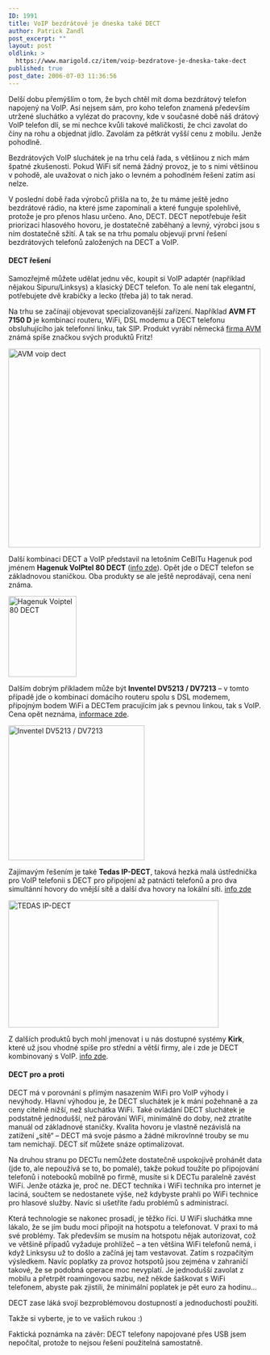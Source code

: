 ```yaml
---
ID: 1991
title: VoIP bezdrátově je dneska také DECT
author: Patrick Zandl
post_excerpt: ""
layout: post
oldlink: >
  https://www.marigold.cz/item/voip-bezdratove-je-dneska-take-dect
published: true
post_date: 2006-07-03 11:36:56
---
```

<p>Delší dobu přemýšlím o tom, že bych chtěl mít doma bezdrátový telefon napojený na VoIP. Asi nejsem sám, pro koho telefon znamená především utržené sluchátko a vylézat do pracovny, kde v současné době náš drátový VoIP telefon dlí, se mi nechce kvůli takové maličkosti, že chci zavolat do číny na rohu a objednat jídlo. Zavolám za pětkrát vyšší cenu z mobilu. Jenže pohodlně. </p>

<p>Bezdrátových VoIP sluchátek je na trhu celá řada, s většinou z nich mám špatné zkušenosti. Pokud WiFi síť nemá žádný provoz, je to s nimi většinou v pohodě, ale uvažovat o nich jako o levném a pohodlném řešení zatím asi nelze. </p>

<p>V poslední době řada výrobců přišla na to, že tu máme ještě jedno bezdrátové rádio, na které jsme zapomínali a které funguje spolehlivě, protože je pro přenos hlasu určeno. Ano, DECT. DECT nepotřebuje řešit priorizaci hlasového hovoru, je dostatečně zaběhaný a levný, výrobci jsou s ním dostatečně sžití. A tak se na trhu pomalu objevují první řešení bezdrátových telefonů založených na DECT a VoIP. </p>

<h4>DECT řešení</h4>
<p>Samozřejmě můžete udělat jednu věc, koupit si VoIP adaptér (například nějakou Sipuru/Linksys) a klasický DECT telefon.  To ale není tak elegantní, potřebujete dvě krabičky a lecko (třeba já) to tak nerad. </p>

<p>Na trhu se začínají objevovat specializovanější zařízení. Například <strong>AVM FT 7150 D</strong> je kombinací routeru, WiFi, DSL modemu a DECT telefonu obsluhujícího jak telefonní linku, tak SIP. Produkt vyrábí německá <a href="http://www.avm.de/de/
">firma AVM</a> známá spíše značkou svých produktů Fritz! </p>

<p><img src="/wp-content/uploads/20060703-AVM-VoIP.jpg" alt="AVM voip dect" width="500" height="394" /></p>

<p>Další kombinaci DECT a VoIP představil na letošním CeBITu Hagenuk pod jménem <strong>Hagenuk VoIPtel 80 DECT</strong> (<a href="http://www.hagenuk.de/CeBIT06.html">info zde</a>). Opět jde o DECT telefon se základnovou staničkou. Oba produkty se ale ještě neprodávají, cena není známa. </p>

<p><img src="/wp-content/uploads/20060703-hagenuk-Voiptel80.gif" alt="Hagenuk Voiptel 80 DECT" width="135" height="160" /></p>

<p>Dalším dobrým příkladem může být <strong>Inventel DV5213 / DV7213</strong> – v tomto případě jde o kombinaci domácího routeru spolu s DSL modemem, přípojným bodem WiFi a DECTem pracujícím jak s pevnou linkou, tak s VoIP. Cena opět neznáma, <a href="http://www.inventel.com/en/product/datasheet/30/DV5213_/_DV7213_Home_Gateway">informace zde</a>.</p>

<p><img src="/wp-content/uploads/20060703-InventelDect.jpg" alt="Inventel DV5213 / DV7213" width="270" height="267" /></p>

<p>Zajímavým řešením je také <strong>Tedas IP-DECT</strong>, taková hezká malá ústřednička pro VoIP telefonii s DECT pro připojení až patnácti telefonů a pro dva simultánní hovory do vnější sítě a další dva hovory na lokální síti. <a href="http://www.tedas.de/english/ip_dect.htm">info zde</a></p>

<p><img src="/wp-content/uploads/20060703-tedas.jpg" alt="TEDAS IP-DECT" width="417" height="252" /></p>

<p>Z dalších produktů bych mohl jmenovat i u nás dostupné systémy <strong>Kirk</strong>, které už jsou vhodné spíše pro střední a větší firmy, ale i zde je DECT kombinovaný s VoIP. <a href="http://www.kirk.dk/company/suk111.asp">info zde</a>.</p>

<h4>DECT pro a proti</h4>
<p>DECT má v porovnání s přímým nasazením WiFi pro VoIP výhody i nevýhody. Hlavní výhodou je, že DECT sluchátek je k mání požehnaně a za ceny citelně nižší, než sluchátka WiFi. Také ovládání DECT sluchátek je podstatně jednodušší, než párování WiFi, minimálně do doby, než ztratíte manuál od základnové staničky. Kvalita hovoru je vlastně nezávislá na zatížení „sítě“ – DECT má svoje pásmo a žádné mikrovlnné trouby se mu tam nemíchají. DECT síť můžete snáze optimalizovat. </p>

<p>Na druhou stranu po DECTu nemůžete dostatečně uspokojivě prohánět data (jde to, ale nepoužívá se to, bo pomalé), takže pokud toužíte po připojování telefonů i notebooků mobilně po firmě, musíte si k DECTu paralelně zavést WiFi. Jenže otázka je, proč ne. DECT technika i WiFi technika pro internet je laciná, součtem se nedostanete výše, než kdybyste prahli po WiFi technice pro hlasové služby. Navíc si ušetříte řadu problémů s administrací.   </p>

<p>Která technologie se nakonec prosadí, je těžko říci. U WiFi sluchátka mne lákalo, že se jím budu moci připojit na hotspotu a telefonovat.  V praxi to má své problémy. Tak především se musím na hotspotu nějak autorizovat, což ve většině případů vyžaduje prohlížeč – a ten většina WiFi telefonů nemá, i když Linksysu už to došlo a začíná jej tam vestavovat. Zatím s rozpačitým výsledkem. Navíc poplatky za provoz hotspotů jsou zejména v zahraničí takové, že se podobná operace moc nevyplatí. Je jednodušší zavolat z mobilu a přetrpět roamingovou sazbu, než někde šaškovat s WiFi telefonem, abyste pak zjistili, že minimální poplatek je pět euro za hodinu… </p>

<p>DECT zase láká svojí bezproblémovou dostupností a jednoduchostí použití. </p>

<p>Takže si vyberte, je to ve vašich rukou :)
</p>

<p>Faktická poznámka na závěr: DECT telefony napojované přes USB jsem nepočítal, protože to nejsou řešení použitelná samostatně.
</p>
